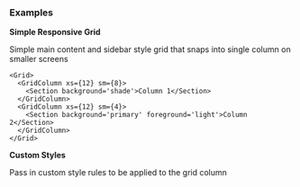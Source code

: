 ### Examples

**Simple Responsive Grid**

Simple main content and sidebar style grid that snaps into single column on smaller screens

```
<Grid>
  <GridColumn xs={12} sm={8}>
    <Section background='shade'>Column 1</Section>
  </GridColumn>
  <GridColumn xs={12} sm={4}>
    <Section background='primary' foreground='light'>Column 2</Section>
  </GridColumn>
</Grid>
```

**Custom Styles**

Pass in custom style rules to be applied to the grid column
